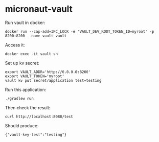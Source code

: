 # micronaut-vault

Run vault in docker:

`docker run --cap-add=IPC_LOCK -e 'VAULT_DEV_ROOT_TOKEN_ID=myroot' -p 8200:8200 --name vault vault`

Access it:

`docker exec -it vault sh`

Set up kv secret:

```
export VAULT_ADDR='http://0.0.0.0:8200'
export VAULT_TOKEN='myroot'
vault kv put secret/application test=testing
```

Run this application:

`./gradlew run`

Then check the result:

`curl http://localhost:8080/test`

Should produce:

`{"vault-key-test":"testing"}`
